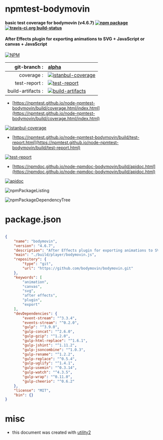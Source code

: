 # npmtest-bodymovin

#### basic test coverage for  bodymovin (v4.6.7)  [![npm package](https://img.shields.io/npm/v/npmtest-bodymovin.svg?style=flat-square)](https://www.npmjs.org/package/npmtest-bodymovin) [![travis-ci.org build-status](https://api.travis-ci.org/npmtest/node-npmtest-bodymovin.svg)](https://travis-ci.org/npmtest/node-npmtest-bodymovin)

#### After Effects plugin for exporting animations to SVG + JavaScript or canvas + JavaScript

[![NPM](https://nodei.co/npm/bodymovin.png?downloads=true&downloadRank=true&stars=true)](https://www.npmjs.com/package/bodymovin)

| git-branch : | [alpha](https://github.com/npmtest/node-npmtest-bodymovin/tree/alpha)|
|--:|:--|
| coverage : | [![istanbul-coverage](https://npmtest.github.io/node-npmtest-bodymovin/build/coverage.badge.svg)](https://npmtest.github.io/node-npmtest-bodymovin/build/coverage.html/index.html)|
| test-report : | [![test-report](https://npmtest.github.io/node-npmtest-bodymovin/build/test-report.badge.svg)](https://npmtest.github.io/node-npmtest-bodymovin/build/test-report.html)|
| build-artifacts : | [![build-artifacts](https://npmtest.github.io/node-npmtest-bodymovin/glyphicons_144_folder_open.png)](https://github.com/npmtest/node-npmtest-bodymovin/tree/gh-pages/build)|

- [https://npmtest.github.io/node-npmtest-bodymovin/build/coverage.html/index.html](https://npmtest.github.io/node-npmtest-bodymovin/build/coverage.html/index.html)

[![istanbul-coverage](https://npmtest.github.io/node-npmtest-bodymovin/build/screenCapture.buildCi.browser.%252Ftmp%252Fbuild%252Fcoverage.lib.html.png)](https://npmtest.github.io/node-npmtest-bodymovin/build/coverage.html/index.html)

- [https://npmtest.github.io/node-npmtest-bodymovin/build/test-report.html](https://npmtest.github.io/node-npmtest-bodymovin/build/test-report.html)

[![test-report](https://npmtest.github.io/node-npmtest-bodymovin/build/screenCapture.buildCi.browser.%252Ftmp%252Fbuild%252Ftest-report.html.png)](https://npmtest.github.io/node-npmtest-bodymovin/build/test-report.html)

- [https://npmdoc.github.io/node-npmdoc-bodymovin/build/apidoc.html](https://npmdoc.github.io/node-npmdoc-bodymovin/build/apidoc.html)

[![apidoc](https://npmdoc.github.io/node-npmdoc-bodymovin/build/screenCapture.buildCi.browser.%252Ftmp%252Fbuild%252Fapidoc.html.png)](https://npmdoc.github.io/node-npmdoc-bodymovin/build/apidoc.html)

![npmPackageListing](https://npmtest.github.io/node-npmtest-bodymovin/build/screenCapture.npmPackageListing.svg)

![npmPackageDependencyTree](https://npmtest.github.io/node-npmtest-bodymovin/build/screenCapture.npmPackageDependencyTree.svg)



# package.json

```json

{
    "name": "bodymovin",
    "version": "4.6.7",
    "description": "After Effects plugin for exporting animations to SVG + JavaScript or canvas + JavaScript",
    "main": "./build/player/bodymovin.js",
    "repository": {
        "type": "git",
        "url": "https://github.com/bodymovin/bodymovin.git"
    },
    "keywords": [
        "animation",
        "canvas",
        "svg",
        "after effects",
        "plugin",
        "export"
    ],
    "devDependencies": {
        "event-stream": "^3.3.4",
        "events-stream": "^0.2.0",
        "gulp": "^3.9.0",
        "gulp-concat": "^2.6.0",
        "gulp-gzip": "^1.2.0",
        "gulp-html-replace": "^1.6.1",
        "gulp-jshint": "^1.11.2",
        "gulp-jsoncombine": "^1.0.3",
        "gulp-rename": "^1.2.2",
        "gulp-replace": "^0.5.4",
        "gulp-uglify": "^1.4.1",
        "gulp-usemin": "^0.3.14",
        "gulp-watch": "^4.3.5",
        "gulp-wrap": "^0.11.0",
        "gulp-cheerio": "^0.6.2"
    },
    "license": "MIT",
    "bin": {}
}
```



# misc
- this document was created with [utility2](https://github.com/kaizhu256/node-utility2)
